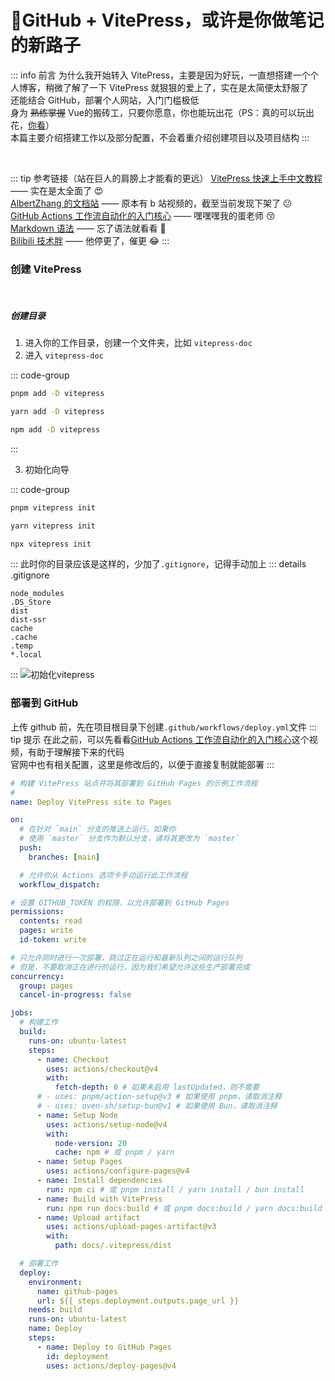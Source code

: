 # 📔GitHub + VitePress，或许是你做笔记的新路子

::: info 前言
为什么我开始转入 VitePress，主要是因为好玩，一直想搭建一个个人博客，稍微了解了一下 VitePress 就狠狠的爱上了，实在是太简便太舒服了
<br>
还能结合 GitHub，部署个人网站，入门门槛极低
<br>
身为 ~~熟练掌握~~ Vue的搬砖工，只要你愿意，你也能玩出花（PS：真的可以玩出花，[你看](https://vitepress.yiov.top/)）
<br>
本篇主要介绍搭建工作以及部分配置，不会着重介绍创建项目以及项目结构
:::

<br>

::: tip 参考链接（站在巨人的肩膀上才能看的更远）
[VitePress 快速上手中文教程](https://vitepress.yiov.top/) —— 实在是太全面了 😍<br>
[AlbertZhang 的文档站](https://docs.bugdesigner.cn/docs/Tutorial/vitepress.html) —— 原本有 b 站视频的，截至当前发现下架了 😕<br>
[GitHub Actions 工作流自动化的入门核心](https://www.bilibili.com/video/BV1aT421y7Ar/?vd_source=e36103031144dca10ac67f24e861ac18) —— 嘿嘿嘿我的蛋老师 😚<br>
[Markdown 语法](https://markdown.com.cn) —— 忘了语法就看看 🤨<br>
[Bilibili 技术胖](https://www.bilibili.com/video/BV1bC411V7du/?spm_id_from=333.1007.top_right_bar_window_history.content.click&vd_source=e36103031144dca10ac67f24e861ac18) —— 他停更了，催更 😂
:::

### 创建 VitePress

<br>

##### 创建目录

1. 进入你的工作目录，创建一个文件夹，比如 `vitepress-doc`
2. 进入 `vitepress-doc`

::: code-group

```sh [pnpm]
pnpm add -D vitepress
```

```sh [yarn]
yarn add -D vitepress
```

```sh [npm]
npm add -D vitepress
```

:::

3. 初始化向导

::: code-group

```sh [pnpm]
pnpm vitepress init
```

```sh [yarn]
yarn vitepress init
```

```sh [npm]
npx vitepress init
```

:::
此时你的目录应该是这样的，少加了`.gitignore`，记得手动加上
::: details .gitignore
```
node_modules
.DS_Store
dist
dist-ssr
cache
.cache
.temp
*.local
```
:::
![初始化vitepress](/public/初始化vitepress.png)

### 部署到 GitHub

上传 github 前，先在项目根目录下创建`.github/workflows/deploy.yml`文件
::: tip 提示
在此之前，可以先看看[GitHub Actions 工作流自动化的入门核心](https://www.bilibili.com/video/BV1aT421y7Ar/?vd_source=e36103031144dca10ac67f24e861ac18)这个视频，有助于理解接下来的代码
<br>
官网中也有相关配置，这里是修改后的，以便于直接复制就能部署
:::

```yaml
# 构建 VitePress 站点并将其部署到 GitHub Pages 的示例工作流程
#
name: Deploy VitePress site to Pages

on:
  # 在针对 `main` 分支的推送上运行。如果你
  # 使用 `master` 分支作为默认分支，请将其更改为 `master`
  push:
    branches: [main]

  # 允许你从 Actions 选项卡手动运行此工作流程
  workflow_dispatch:

# 设置 GITHUB_TOKEN 的权限，以允许部署到 GitHub Pages
permissions:
  contents: read
  pages: write
  id-token: write

# 只允许同时进行一次部署，跳过正在运行和最新队列之间的运行队列
# 但是，不要取消正在进行的运行，因为我们希望允许这些生产部署完成
concurrency:
  group: pages
  cancel-in-progress: false

jobs:
  # 构建工作
  build:
    runs-on: ubuntu-latest
    steps:
      - name: Checkout
        uses: actions/checkout@v4
        with:
          fetch-depth: 0 # 如果未启用 lastUpdated，则不需要
      # - uses: pnpm/action-setup@v3 # 如果使用 pnpm，请取消注释
      # - uses: oven-sh/setup-bun@v1 # 如果使用 Bun，请取消注释
      - name: Setup Node
        uses: actions/setup-node@v4
        with:
          node-version: 20
          cache: npm # 或 pnpm / yarn
      - name: Setup Pages
        uses: actions/configure-pages@v4
      - name: Install dependencies
        run: npm ci # 或 pnpm install / yarn install / bun install
      - name: Build with VitePress
        run: npm run docs:build # 或 pnpm docs:build / yarn docs:build / bun run docs:build
      - name: Upload artifact
        uses: actions/upload-pages-artifact@v3
        with:
          path: docs/.vitepress/dist

  # 部署工作
  deploy:
    environment:
      name: github-pages
      url: ${{ steps.deployment.outputs.page_url }}
    needs: build
    runs-on: ubuntu-latest
    name: Deploy
    steps:
      - name: Deploy to GitHub Pages
        id: deployment
        uses: actions/deploy-pages@v4
```
